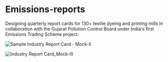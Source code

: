 # Emissions-reports
Designing quarterly report cards for 130+ textile dyeing and printing mills in collaboration with the Gujarat Pollution Control Board under India's first Emissions Trading Scheme project.

![Sample Industry Report Card - Mock-II](https://user-images.githubusercontent.com/36409429/232235960-b7186905-508b-42e6-bcb7-36e19c5a260c.jpg)

![Industry Report Card_Mock-III](https://user-images.githubusercontent.com/36409429/232235764-f2964ea1-92fc-44c1-b9d2-d5fc1766b280.png)

